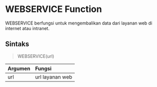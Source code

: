 # WEBSERVICE Function

WEBSERVICE berfungsi untuk mengembalikan data dari layanan web di internet atau intranet.

## Sintaks

> WEBSERVICE\(url\)

| Argumen | Fungsi |
| :--- | :--- |
| url | url layanan web |

